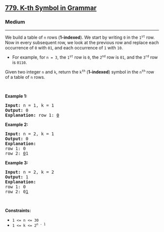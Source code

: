 <h2><a href="https://leetcode.com/problems/k-th-symbol-in-grammar/">779. K-th Symbol in Grammar</a></h2><h3>Medium</h3><hr><div style="user-select: auto;"><p style="user-select: auto;">We build a table of <code style="user-select: auto;">n</code> rows (<strong style="user-select: auto;">1-indexed</strong>). We start by writing <code style="user-select: auto;">0</code> in the <code style="user-select: auto;">1<sup style="user-select: auto;">st</sup></code> row. Now in every subsequent row, we look at the previous row and replace each occurrence of <code style="user-select: auto;">0</code> with <code style="user-select: auto;">01</code>, and each occurrence of <code style="user-select: auto;">1</code> with <code style="user-select: auto;">10</code>.</p>

<ul style="user-select: auto;">
	<li style="user-select: auto;">For example, for <code style="user-select: auto;">n = 3</code>, the <code style="user-select: auto;">1<sup style="user-select: auto;">st</sup></code> row is <code style="user-select: auto;">0</code>, the <code style="user-select: auto;">2<sup style="user-select: auto;">nd</sup></code> row is <code style="user-select: auto;">01</code>, and the <code style="user-select: auto;">3<sup style="user-select: auto;">rd</sup></code> row is <code style="user-select: auto;">0110</code>.</li>
</ul>

<p style="user-select: auto;">Given two integer <code style="user-select: auto;">n</code> and <code style="user-select: auto;">k</code>, return the <code style="user-select: auto;">k<sup style="user-select: auto;">th</sup></code> (<strong style="user-select: auto;">1-indexed</strong>) symbol in the <code style="user-select: auto;">n<sup style="user-select: auto;">th</sup></code> row of a table of <code style="user-select: auto;">n</code> rows.</p>

<p style="user-select: auto;">&nbsp;</p>
<p style="user-select: auto;"><strong style="user-select: auto;">Example 1:</strong></p>

<pre style="user-select: auto;"><strong style="user-select: auto;">Input:</strong> n = 1, k = 1
<strong style="user-select: auto;">Output:</strong> 0
<strong style="user-select: auto;">Explanation:</strong> row 1: <u style="user-select: auto;">0</u>
</pre>

<p style="user-select: auto;"><strong style="user-select: auto;">Example 2:</strong></p>

<pre style="user-select: auto;"><strong style="user-select: auto;">Input:</strong> n = 2, k = 1
<strong style="user-select: auto;">Output:</strong> 0
<strong style="user-select: auto;">Explanation:</strong> 
row 1: 0
row 2: <u style="user-select: auto;">0</u>1
</pre>

<p style="user-select: auto;"><strong style="user-select: auto;">Example 3:</strong></p>

<pre style="user-select: auto;"><strong style="user-select: auto;">Input:</strong> n = 2, k = 2
<strong style="user-select: auto;">Output:</strong> 1
<strong style="user-select: auto;">Explanation:</strong> 
row 1: 0
row 2: 0<u style="user-select: auto;">1</u>
</pre>

<p style="user-select: auto;">&nbsp;</p>
<p style="user-select: auto;"><strong style="user-select: auto;">Constraints:</strong></p>

<ul style="user-select: auto;">
	<li style="user-select: auto;"><code style="user-select: auto;">1 &lt;= n &lt;= 30</code></li>
	<li style="user-select: auto;"><code style="user-select: auto;">1 &lt;= k &lt;= 2<sup style="user-select: auto;">n - 1</sup></code></li>
</ul>
</div>